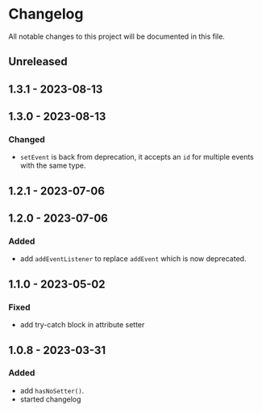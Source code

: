 # Changelog

All notable changes to this project will be documented in this file.

## Unreleased

## 1.3.1 - 2023-08-13

## 1.3.0 - 2023-08-13
### Changed
- `setEvent` is back from deprecation, it accepts an `id` for multiple events with the same type.

## 1.2.1 - 2023-07-06

## 1.2.0 - 2023-07-06
### Added
- add `addEventListener` to replace `addEvent` which is now deprecated.

## 1.1.0 - 2023-05-02
### Fixed
- add try-catch block in attribute setter

## 1.0.8 - 2023-03-31
### Added
- add `hasNoSetter()`.
- started changelog
